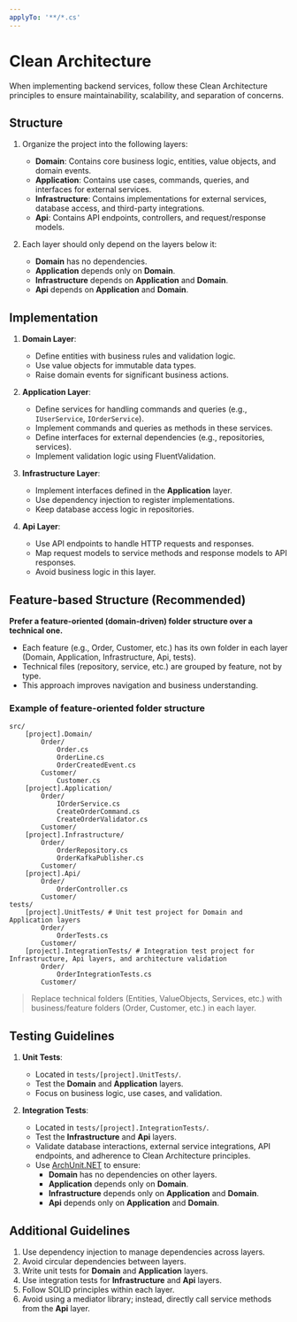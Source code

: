 ```yaml
---
applyTo: '**/*.cs'
---
```


# Clean Architecture

When implementing backend services, follow these Clean Architecture principles to ensure maintainability, scalability, and separation of concerns.

## Structure

1. Organize the project into the following layers:
   - **Domain**: Contains core business logic, entities, value objects, and domain events.
   - **Application**: Contains use cases, commands, queries, and interfaces for external services.
   - **Infrastructure**: Contains implementations for external services, database access, and third-party integrations.
   - **Api**: Contains API endpoints, controllers, and request/response models.

2. Each layer should only depend on the layers below it:
   - **Domain** has no dependencies.
   - **Application** depends only on **Domain**.
   - **Infrastructure** depends on **Application** and **Domain**.
   - **Api** depends on **Application** and **Domain**.

## Implementation

1. **Domain Layer**:
   - Define entities with business rules and validation logic.
   - Use value objects for immutable data types.
   - Raise domain events for significant business actions.

2. **Application Layer**:
   - Define services for handling commands and queries (e.g., `IUserService`, `IOrderService`).
   - Implement commands and queries as methods in these services.
   - Define interfaces for external dependencies (e.g., repositories, services).
   - Implement validation logic using FluentValidation.

3. **Infrastructure Layer**:
   - Implement interfaces defined in the **Application** layer.
   - Use dependency injection to register implementations.
   - Keep database access logic in repositories.

4. **Api Layer**:
   - Use API endpoints to handle HTTP requests and responses.
   - Map request models to service methods and response models to API responses.
   - Avoid business logic in this layer.


## Feature-based Structure (Recommended)

**Prefer a feature-oriented (domain-driven) folder structure over a technical one.**

- Each feature (e.g., Order, Customer, etc.) has its own folder in each layer (Domain, Application, Infrastructure, Api, tests).
- Technical files (repository, service, etc.) are grouped by feature, not by type.
- This approach improves navigation and business understanding.

### Example of feature-oriented folder structure

```
src/
    [project].Domain/
        Order/
            Order.cs
            OrderLine.cs
            OrderCreatedEvent.cs
        Customer/
            Customer.cs
    [project].Application/
        Order/
            IOrderService.cs
            CreateOrderCommand.cs
            CreateOrderValidator.cs
        Customer/
    [project].Infrastructure/
        Order/
            OrderRepository.cs
            OrderKafkaPublisher.cs
        Customer/
    [project].Api/
        Order/
            OrderController.cs
        Customer/
tests/
    [project].UnitTests/ # Unit test project for Domain and Application layers
        Order/
            OrderTests.cs
        Customer/
    [project].IntegrationTests/ # Integration test project for Infrastructure, Api layers, and architecture validation
        Order/
            OrderIntegrationTests.cs
        Customer/
```

> Replace technical folders (Entities, ValueObjects, Services, etc.) with business/feature folders (Order, Customer, etc.) in each layer.

## Testing Guidelines

1. **Unit Tests**:
   - Located in `tests/[project].UnitTests/`.
   - Test the **Domain** and **Application** layers.
   - Focus on business logic, use cases, and validation.

2. **Integration Tests**:
   - Located in `tests/[project].IntegrationTests/`.
   - Test the **Infrastructure** and **Api** layers.
   - Validate database interactions, external service integrations, API endpoints, and adherence to Clean Architecture principles.
   - Use [ArchUnit.NET](https://github.com/TNG/ArchUnitNET) to ensure:
     - **Domain** has no dependencies on other layers.
     - **Application** depends only on **Domain**.
     - **Infrastructure** depends only on **Application** and **Domain**.
     - **Api** depends only on **Application** and **Domain**.

## Additional Guidelines

1. Use dependency injection to manage dependencies across layers.
2. Avoid circular dependencies between layers.
3. Write unit tests for **Domain** and **Application** layers.
4. Use integration tests for **Infrastructure** and **Api** layers.
5. Follow SOLID principles within each layer.
6. Avoid using a mediator library; instead, directly call service methods from the **Api** layer.